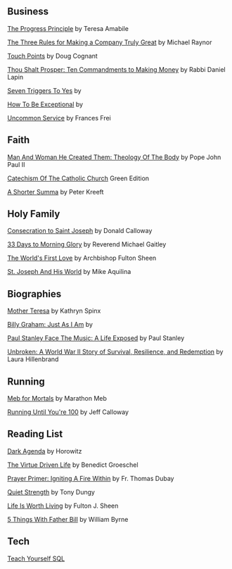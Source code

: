 Business
---
[The Progress Principle](http://www.progressprinciple.com/books/single/the_progress_principle) 
by Teresa Amabile    

[The Three Rules for Making a Company Truly Great](https://hbr.org/2013/04/three-rules-for-making-a-company-truly-great) 
by Michael Raynor

[Touch Points](https://conantleadership.com/books/touchpoints/) 
by Doug Cognant  

[Thou Shalt Prosper: Ten Commandments to Making Money]() 
by Rabbi Daniel Lapin  

[Seven Triggers To Yes]() 
by 

[How To Be Exceptional]() 
by

[Uncommon Service]() 
by Frances Frei  

Faith  
---
[Man And Woman He Created Them: Theology Of The Body]() 
by Pope John Paul II  

[Catechism Of The Catholic Church]() 
Green Edition  

[A Shorter Summa]()
by Peter Kreeft

Holy Family
---
[Consecration to Saint Joseph](https://www.consecrationtostjoseph.org/) 
by Donald Calloway  

[33 Days to Morning Glory](https://www.shopmercy.org/33-days-to-morning-glory.html) 
by Reverend Michael Gaitley  
   
[The World's First Love](https://www.ignatius.com/The-Worlds-First-Love-2nd-edition-P2860.aspx) 
by Archbishop Fulton Sheen  

[St. Joseph And His World](https://scepterpublishers.org/products/st-joseph-and-his-world) 
by Mike Aquilina

Biographies
---
[Mother Teresa]() 
by Kathryn Spinx  

[Billy Graham: Just As I Am]() 
by 

[Paul Stanley Face The Music: A Life Exposed]() 
by Paul Stanley

[Unbroken: A World War II Story of Survival, Resilience, and Redemption]()
by Laura Hillenbrand

Running 
---
[Meb for Mortals](https://marathonmeb.com/product/autographed-meb-for-mortals/) 
by Marathon Meb  

[Running Until You're 100]() 
by Jeff Calloway  

Reading List
---
[Dark Agenda]() 
by Horowitz

[The Virtue Driven Life]() 
by Benedict Groeschel

[Prayer Primer: Igniting A Fire Within]() 
by Fr. Thomas Dubay  

[Quiet Strength]() 
by Tony Dungy  

[Life Is Worth Living]() 
by Fulton J. Sheen

[5 Things With Father Bill](https://store.loyolapress.com/5-things-with-father-bill) 
by William Byrne

Tech
---
[Teach Yourself SQL]()  

